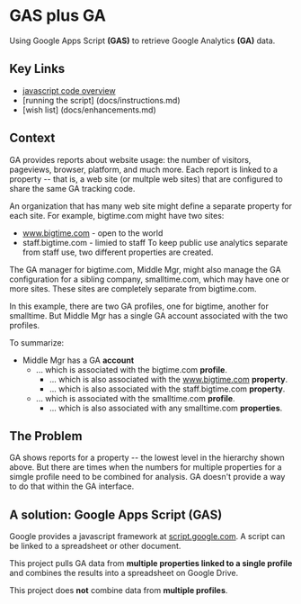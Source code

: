 # GAS plus GA
Using Google Apps Script **(GAS)** to retrieve Google Analytics **(GA)** data.

## Key Links
* [javascript code overview](docs/overview.md)
* [running the script] (docs/instructions.md)
* [wish list] (docs/enhancements.md)

## Context
GA provides reports about website usage: the number of visitors, pageviews, browser, platform, and much more. Each report is linked to a property -- that is, a web site (or multple web sites) that are configured to share the same GA tracking code.

An organization that has many web site might define a separate property for each site. For example, bigtime.com might have two sites:
* www.bigtime.com - open to the world
* staff.bigtime.com - limied to staff
To keep public use analytics separate from staff use, two different properties are created.

The GA manager for bigtime.com, Middle Mgr, might also manage the GA configuration for a sibling company, smalltime.com, which may have one or more sites. These sites are completely separate from bigtime.com.

In this example, there are two GA profiles, one for bigtime, another for smalltime. But Middle Mgr has a single GA account associated with the two profiles.

To summarize:
* Middle Mgr has a GA **account**
    * ... which is associated  with the bigtime.com **profile**.
        * ... which is also associated with the www.bigtime.com **property**.
        * ... which is also associated with the staff.bigtime.com **property**.
    * ... which is associated  with the smalltime.com **profile**.
        * ... which is also associated with any smalltime.com **properties**.

## The Problem
GA shows reports for a property -- the lowest level in the hierarchy shown above. But there are times when the numbers for multiple properties for a simgle profile need to be combined for analysis. GA doesn't provide a way to do that within the GA interface.

## A solution: Google Apps Script (GAS)
Google provides a javascript framework at [script.google.com](https://script.google.com/). A script can be linked to a spreadsheet or other document.

This project pulls GA data from **multiple properties linked to a single profile** and combines the results into a spreadsheet on Google Drive.

This project does **not** combine data from **multiple profiles**.
